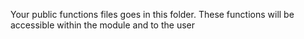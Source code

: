 Your public functions files goes in this folder.
These functions will be accessible within the module and to the user
